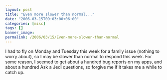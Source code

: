 ```yaml
---
layout: post
title: "Even more slower than normal..."
date: "2006-03-15T09:03:00+06:00"
categories: [misc]
tags: []
banner_image: 
permalink: /2006/03/15/Even-more-slower-than-normal
---
```


I had to fly on Monday and Tuesday this week for a family issue (nothing to worry about), so I may be slower than normal to respond this week. For some reason, I seemed to get about a hundred bug reports on my apps, and about a hundred Ask a Jedi questions, so forgive me if it takes me a while to catch up.
